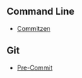 ## Command Line
- [Commitzen](https://commitizen-tools.github.io/commitizen/)

## Git
- [Pre-Commit](https://pre-commit.com/)